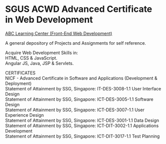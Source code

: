 # SGUS ACWD Advanced Certificate in Web Development

<p><a href="https://github.com/Joshua-Ho-Gwok-Hin/SGUS-Lithan-ACWD/tree/main/abc-learning-center">ABC Learning Center (Front-End Web Development)</a></p>

A general depository of Projects and Assignments for self reference.<br>

Acquire Web Development Skills in: <br>
HTML, CSS & JavaScript.<br>
Angular JS, Java, JSP & Servlets.<br>

CERTIFICATES<br>
NICF - Advanced Certificate in Software and Applications (Development & Deployment)<br>
Statement of Attainment by SSG, Singapore: IT-DES-3008-1.1 User Interface Design<br>
Statement of Attainment by SSG, Singapore: ICT-DES-3005-1.1 Software Design<br>
Statement of Attainment by SSG, Singapore: ICT-DES-3007-1.1 User Experience Design<br>
Statement of Attainment by SSG, Singapore: ICT-DES-3001-1.1 Data Design<br>
Statement of Attainment by SSG, Singapore: ICT-DIT-3002-1.1 Applications Development<br>
Statement of Attainment by SSG, Singapore: ICT-DIT-3017-1.1 Test Planning<br>
